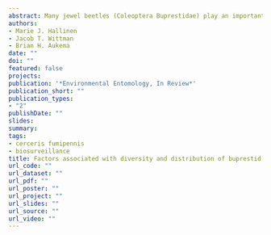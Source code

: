 ```yaml
---
abstract: Many jewel beetles (Coleoptera Buprestidae) play an important ecological role in wood decomposition and nutrient cycling. Compared with other saproxylic species, buprestids are considered cryptic as they are difficult to sample and identify. As a result, factors that influence buprestid diversity and distribution are poorly understood. This is especially true in urban forests, which may be unique fragmented and contain unique species distributions. We utilized the native ground nesting hunting wasp Cerceris fumipennis to survey buprestids at 20 urban sites in Minnesota, USA. We collected a total of 1,939 beetles consisting of 11 genera and 51 species, including 10 new state records for the state of Minnesota. Agrilus was the most common genus collected, followed by Dicerca. Species richness tended to decrease in sites with many emerald ash borer, Agrilus planipennis (EAB), which may reflect a potential tendency of wasps to return preferentially to high density infestations of EAB. We found buprestid species richness positively correlated with site-level variables such as the number of dead trees within a 200 m radius around each C. fumipennis nesting site. Positive correlations between certain buprestid species and a number of tree genera offer new insights into potential host associations in this understudied family. Our work illustrates how C. fumipennis can be utilized for general buprestid surveys in urban areas to better understand the distribution of this cryptic family.
authors:
- Marie J. Hallinen
- Jacob T. Wittman
- Brian H. Aukema
date: ""
doi: ""
featured: false
projects:
publication: '*Environmental Entomology, In Review*'
publication_short: ""
publication_types:
- "2"
publishDate: ""
slides: 
summary:
tags:
- cerceris fumipennis
- biosurveillance
title: Factors associated with diversity and distribution of buprestid prey captured by foraging Cerceris fumipennis (Hymenoptera Crabronidae)
url_code: ""
url_dataset: ""
url_pdf: ""
url_poster: ""
url_project: ""
url_slides: ""
url_source: ""
url_video: ""
---
```




